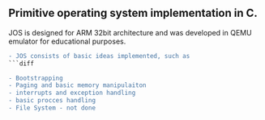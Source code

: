 ## Primitive operating system implementation in C.

 JOS is designed for ARM 32bit architecture and was developed in QEMU emulator for educational purposes. 
 
 ```diff
- JOS consists of basic ideas implemented, such as 
 ```diff

- Bootstrapping
- Paging and basic memory manipulaiton  
- interrupts and exception handling  
- basic procces handling  
- File System - not done  
